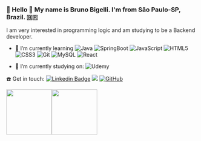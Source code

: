 ### 👋 Hello 👋 My name is Bruno Bigelli. I'm from São Paulo-SP, Brazil. :brazil:


I am very interested in programming logic and am studying to be a Backend developer.


- 🌱 I’m currently learning ![Java](https://img.shields.io/badge/-Java-333333?style=flat&logo=Java&logoColor=007396) ![SpringBoot](https://img.shields.io/badge/-Spring%20Boot-333333?style=flat&logo=spring-boot) ![JavaScript](https://img.shields.io/badge/-JavaScript-333333?style=flat&logo=JavaScript&logoColor=#F7DF1E) ![HTML5](https://img.shields.io/badge/-HTML5-333333?style=flat&logo=HTML5&logoColor=#E34F26) ![CSS3](https://img.shields.io/badge/-CSS3-333333?style=flat&logo=CSS3&logoColor=#E34F26) ![Git](https://img.shields.io/badge/-Git-333333?style=flat&logo=Git&logoColor=#F05032) ![MySQL](https://img.shields.io/badge/-MySQL-333333?style=flat&logo=MySQL&logoColor=#4479A1) ![React](https://img.shields.io/badge/-React-333333?style=flat&logo=React&logoColor=#61DAFB)

- 📖 I’m currently studying on: ![Udemy](https://img.shields.io/badge/-Udemy-333333?style=flat&logo=Udemy&logoColor=#A435F0)




:phone: Get in touch: [![Linkedin Badge](https://img.shields.io/badge/-LinkedIn-blue?style=flat-square&logo=Linkedin&logoColor=white&link=https://www.linkedin.com/in/bbigelli/)](https://www.linkedin.com/in/brunobigelli/)  <a href="https://wa.me/5511952302900" alt="WhatsApp" target="_blank"><img src="https://img.shields.io/badge/-WhatsApp-25d366?style=flat-square&labelColor=25d366&logo=whatsapp&logoColor=white&link=https://wa.me/5584981430120"/></a>  [![GitHub](https://img.shields.io/badge/-GitHub-333333?style=flat&logo=GitHub&logoColor=#181717)](https://github.com/bbigelli)

<img height="120em" src="https://github-readme-stats.vercel.app/api?username=bbigelli&show_icons=true&theme=dracula&include_all_commits=true&count_private=true%22/%3E"><img height="120em" src="https://github-readme-stats.vercel.app/api/top-langs/?username=bbigelli&layout=compact&langs_count=7&theme=dracula%22/%3E">


<!--
**bbigelli/bbigelli** is a ✨ _special_ ✨ repository because its `README.md` (this file) appears on your GitHub profile.

Here are some ideas to get you started:

- 🔭 I’m currently working on ...
- 🌱 I’m currently learning ...
- 👯 I’m looking to collaborate on ...
- 🤔 I’m looking for help with ...
- 💬 Ask me about ...
- 📫 How to reach me: ...
- 😄 Pronouns: ...
- ⚡ Fun fact: ...
-->

